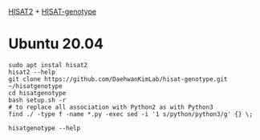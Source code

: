 [HISAT2](https://daehwankimlab.github.io/hisat2/) + [HISAT-genotype](https://github.com/DaehwanKimLab/hisat-genotype)

# Ubuntu 20.04
```
sudo apt instal hisat2
hisat2 --help
git clone https://github.com/DaehwanKimLab/hisat-genotype.git ~/hisatgenotype
cd hisatgenotype
bash setup.sh -r
# to replace all association with Python2 as with Python3
find ./ -type f -name *.py -exec sed -i '1 s/python/python3/g' {} \;

hisatgenotype --help
```
